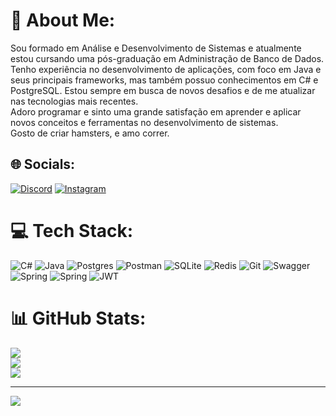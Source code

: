 # 💫 About Me:
Sou formado em Análise e Desenvolvimento de Sistemas e atualmente estou cursando uma pós-graduação em Administração de Banco de Dados. Tenho experiência no desenvolvimento de aplicações, com foco em Java e seus principais frameworks, mas também possuo conhecimentos em C# e PostgreSQL. Estou sempre em busca de novos desafios e de me atualizar nas tecnologias mais recentes.<br>Adoro programar e sinto uma grande satisfação em aprender e aplicar novos conceitos e ferramentas no desenvolvimento de sistemas.<br>Gosto de criar hamsters, e amo correr.


## 🌐 Socials:
[![Discord](https://img.shields.io/badge/Discord-%237289DA.svg?logo=discord&logoColor=white)](https://discord.gg/whiterabbit__) [![Instagram](https://img.shields.io/badge/Instagram-%23E4405F.svg?logo=Instagram&logoColor=white)](https://instagram.com/victor_facundodev) 

# 💻 Tech Stack:
![C#](https://img.shields.io/badge/c%23-%23239120.svg?style=for-the-badge&logo=csharp&logoColor=white) ![Java](https://img.shields.io/badge/java-%23ED8B00.svg?style=for-the-badge&logo=openjdk&logoColor=white) ![Postgres](https://img.shields.io/badge/postgres-%23316192.svg?style=for-the-badge&logo=postgresql&logoColor=white) ![Postman](https://img.shields.io/badge/Postman-FF6C37?style=for-the-badge&logo=postman&logoColor=white) ![SQLite](https://img.shields.io/badge/sqlite-%2307405e.svg?style=for-the-badge&logo=sqlite&logoColor=white) ![Redis](https://img.shields.io/badge/redis-%23DD0031.svg?style=for-the-badge&logo=redis&logoColor=white) ![Git](https://img.shields.io/badge/git-%23F05033.svg?style=for-the-badge&logo=git&logoColor=white) ![Swagger](https://img.shields.io/badge/-Swagger-%23Clojure?style=for-the-badge&logo=swagger&logoColor=white) ![Spring](https://img.shields.io/badge/spring-%236DB33F.svg?style=for-the-badge&logo=spring&logoColor=white) ![Spring](https://img.shields.io/badge/spring-%236DB33F.svg?style=for-the-badge&logo=spring&logoColor=white) ![JWT](https://img.shields.io/badge/JWT-black?style=for-the-badge&logo=JSON%20web%20tokens)
# 📊 GitHub Stats:
![](https://github-readme-stats.vercel.app/api?username=VictorFOliveira&theme=dracula&hide_border=false&include_all_commits=true&count_private=false)<br/>
![](https://github-readme-streak-stats.herokuapp.com/?user=VictorFOliveira&theme=dracula&hide_border=false)<br/>
![](https://github-readme-stats.vercel.app/api/top-langs/?username=VictorFOliveira&theme=dracula&hide_border=false&include_all_commits=true&count_private=false&layout=compact)

---
[![](https://visitcount.itsvg.in/api?id=VictorFOliveira&icon=0&color=0)](https://visitcount.itsvg.in)

<!-- Proudly created with GPRM ( https://gprm.itsvg.in ) -->
